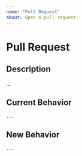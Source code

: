 ```yaml
---
name: "Pull Request"
about: Open a pull request
---
```


# Pull Request

## Description

...

## Current Behavior

```code
...
```

## New Behavior

```code
...
```
